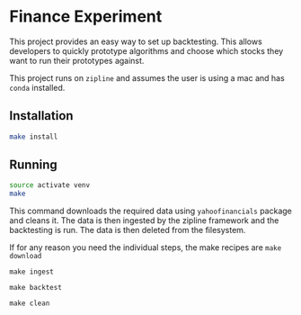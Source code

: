 # Finance Experiment

This project provides an easy way to set up backtesting. This allows developers to quickly prototype algorithms and choose which stocks they want to run their prototypes against.

This project runs on `zipline` and assumes the user is using a mac and has `conda` installed.

## Installation
```bash
make install
```

## Running 
```bash
source activate venv
make
```
This command downloads the required data using `yahoofinancials` package and cleans it. The data is then ingested by the zipline framework and the backtesting is run. The data is then deleted from the filesystem.

If for any reason you need the individual steps, the make recipes are
`make download`

`make ingest`

`make backtest`

`make clean`